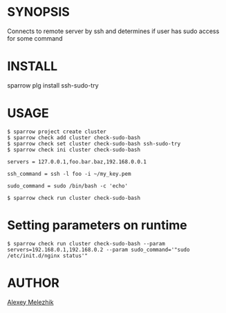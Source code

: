# SYNOPSIS

Connects to remote server by ssh and determines if user has sudo access for some command

# INSTALL

sparrow plg install ssh-sudo-try


# USAGE


    $ sparrow project create cluster
    $ sparrow check add cluster check-sudo-bash
    $ sparrow check set cluster check-sudo-bash ssh-sudo-try
    $ sparrow check ini cluster check-sudo-bash 

    servers = 127.0.0.1,foo.bar.baz,192.168.0.0.1
  
    ssh_command = ssh -l foo -i ~/my_key.pem 

    sudo_command = sudo /bin/bash -c 'echo'

    $ sparrow check run cluster check-sudo-bash

# Setting parameters on runtime

    $ sparrow check run cluster check-sudo-bash --param servers=192.168.0.1,192.168.0.2 --param sudo_command='"sudo /etc/init.d/nginx status'"
 
# AUTHOR

[Alexey Melezhik](mailto:melezhik@gmail.com)
